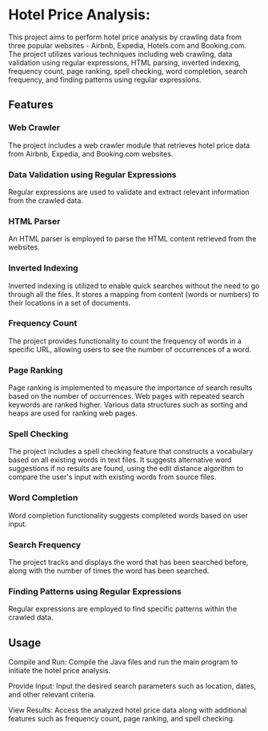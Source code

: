 # Hotel Price Analysis:
This project aims to perform hotel price analysis by crawling data from three popular websites - Airbnb, Expedia, Hotels.com and Booking.com. The project utilizes various techniques including web crawling, data validation using regular expressions, HTML parsing, inverted indexing, frequency count, page ranking, spell checking, word completion, search frequency, and finding patterns using regular expressions.

## Features
### Web Crawler
The project includes a web crawler module that retrieves hotel price data from Airbnb, Expedia, and Booking.com websites.

### Data Validation using Regular Expressions
Regular expressions are used to validate and extract relevant information from the crawled data.

### HTML Parser
An HTML parser is employed to parse the HTML content retrieved from the websites.

### Inverted Indexing
Inverted indexing is utilized to enable quick searches without the need to go through all the files. It stores a mapping from content (words or numbers) to their locations in a set of documents.

### Frequency Count
The project provides functionality to count the frequency of words in a specific URL, allowing users to see the number of occurrences of a word.

### Page Ranking
Page ranking is implemented to measure the importance of search results based on the number of occurrences. Web pages with repeated search keywords are ranked higher. Various data structures such as sorting and heaps are used for ranking web pages.

### Spell Checking
The project includes a spell checking feature that constructs a vocabulary based on all existing words in text files. It suggests alternative word suggestions if no results are found, using the edit distance algorithm to compare the user's input with existing words from source files.

### Word Completion
Word completion functionality suggests completed words based on user input.

### Search Frequency
The project tracks and displays the word that has been searched before, along with the number of times the word has been searched.

### Finding Patterns using Regular Expressions
Regular expressions are employed to find specific patterns within the crawled data.

## Usage
Compile and Run: Compile the Java files and run the main program to initiate the hotel price analysis.

Provide Input: Input the desired search parameters such as location, dates, and other relevant criteria.

View Results: Access the analyzed hotel price data along with additional features such as frequency count, page ranking, and spell checking.

